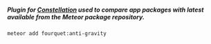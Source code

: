 ##### Plugin for [Constellation](https://atmospherejs.com/babrahams/constellation) used to compare app packages with latest available from the Meteor package repository.


`meteor add fourquet:anti-gravity`


